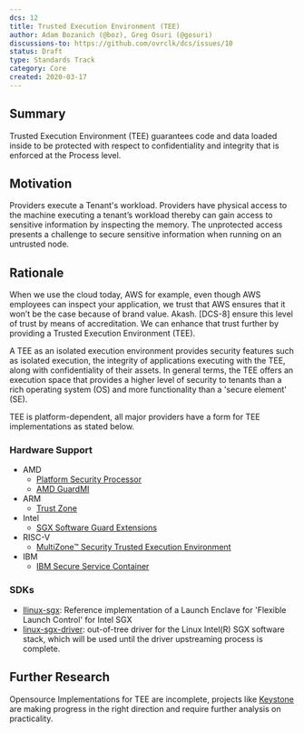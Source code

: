 ```yaml
---
dcs: 12
title: Trusted Execution Environment (TEE)
author: Adam Bozanich (@boz), Greg Osuri (@gosuri)
discussions-to: https://github.com/ovrclk/dcs/issues/10
status: Draft
type: Standards Track
category: Core
created: 2020-03-17
---
```


## Summary

Trusted Execution Environment (TEE) guarantees code and data loaded inside to be protected with respect to confidentiality and integrity that is enforced at the Process level.

## Motivation

Providers execute a Tenant's workload. Providers have physical access to the machine executing a tenant’s workload thereby can gain access to sensitive information by inspecting the memory. The unprotected access presents a challenge to secure sensitive information when running on an untrusted node.

## Rationale

When we use the cloud today, AWS for example, even though AWS employees can inspect your application, we trust that AWS ensures that it won’t be the case because of brand value. Akash. [DCS-8] ensure this level of trust by means of accreditation. We can enhance that trust further by providing a Trusted Execution Environment (TEE).

A TEE as an isolated execution environment provides security features such as isolated execution, the integrity of applications executing with the TEE, along with confidentiality of their assets. In general terms, the TEE offers an execution space that provides a higher level of security to tenants than a rich operating system (OS) and more functionality than a 'secure element' (SE).

TEE is platform-dependent, all major providers have a form for TEE implementations as stated below.

### Hardware Support

* AMD
  * [Platform Security Processor](https://www.amd.com/system/files/TechDocs/52740_16h_Models_30h-3Fh_BKDG.pdf)
  * [AMD GuardMI](https://www.amd.com/en/technologies/guardmi)
* ARM
  * [Trust Zone](http://www.openvirtualization.org/open-source-arm-trustzone.html)
* Intel
  * [SGX Software Guard Extensions](https://01.org/intel-softwareguard-extensions)
* RISC-V
  * [MultiZone™ Security Trusted Execution Environment](https://hex-five.com/multizone-security-sdk/)
* IBM
  * [IBM Secure Service Container](https://www.ibm.com/us-en/marketplace/secure-service-container)

### SDKs

* [Ilinux-sgx](https://github.com/intel/linux-sgx):  Reference implementation of a Launch Enclave for 'Flexible Launch Control' for Intel SGX
* [linux-sgx-driver](https://github.com/intel/linux-sgx-driver): out-of-tree driver for the Linux Intel(R) SGX software stack, which will be used until the driver upstreaming process is complete.

## Further Research

Opensource Implementations for TEE are incomplete, projects like [Keystone](http://docs.keystone-enclave.org/en/latest/) are making progress in the right direction and require further analysis on practicality.

